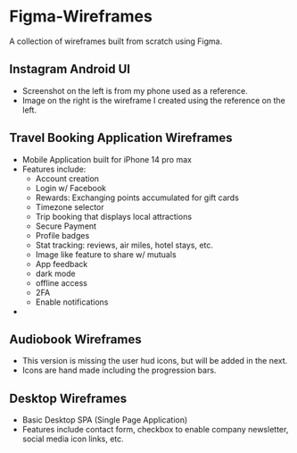 # Figma-Wireframes
A collection of wireframes built from scratch using Figma.

## Instagram Android UI

 - Screenshot on the left is from my phone used as a reference.
 - Image on the right is the wireframe I created using the reference on the left.

## Travel Booking Application Wireframes
 - Mobile Application built for iPhone 14 pro max
 - Features include:
   - Account creation
   - Login w/ Facebook
   - Rewards: Exchanging points accumulated for gift cards
   - Timezone selector
   - Trip booking that displays local attractions
   - Secure Payment
   - Profile badges
   - Stat tracking: reviews, air miles, hotel stays, etc.
   - Image like feature to share w/ mutuals
   - App feedback
   - dark mode
   - offline access
   - 2FA
   - Enable notifications
 - 
    
## Audiobook Wireframes
 
 - This version is missing the user hud icons, but will be added in the next.
 - Icons are hand made including the progression bars.

## Desktop Wireframes 

 - Basic Desktop SPA (Single Page Application)
 - Features include contact form, checkbox to enable company newsletter, social media icon links, etc.
